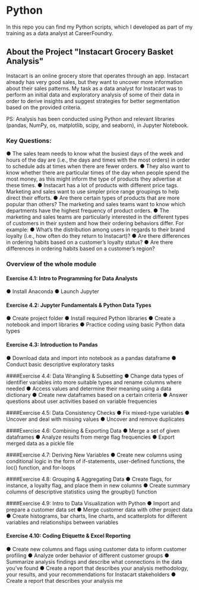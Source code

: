 # Python
In this repo you can find my Python scripts, which I developed as part of my training as a data analyst at CareerFoundry.

## About the Project "Instacart Grocery Basket Analysis"
Instacart is an online grocery store that operates through an app. Instacart already has very good sales, but they want to uncover more information about their sales patterns. My task as a data analyst for Instacart was to perform an initial data and exploratory analysis of some of their data in order to derive insights and suggest strategies for better segmentation based on the provided criteria.

PS: Analysis has been conducted using Python and relevant libraries (pandas, NumPy, os, matplotlib, scipy, and seaborn), in Jupyter Notebook. 

### Key Questions: 
● The sales team needs to know what the busiest days of the week and hours of the day are (i.e., the days and times with the most orders) in order to schedule ads at times when there are fewer orders.
● They also want to know whether there are particular times of the day when people spend the most money, as this might inform the type of products they advertise at these times.
● Instacart has a lot of products with different price tags. Marketing and sales want to use simpler price range groupings to help direct their efforts.
● Are there certain types of products that are more popular than others? The marketing and sales teams want to know which departments have the highest frequency of product orders.
● The marketing and sales teams are particularly interested in the different types of
customers in their system and how their ordering behaviors differ. For example:
● What’s the distribution among users in regards to their brand loyalty (i.e., how often do they return to Instacart)?
● Are there differences in ordering habits based on a customer’s loyalty status?
● Are there differences in ordering habits based on a customer’s region?


### Overview of the whole module 

#### Exercise 4.1: Intro to Programming for Data Analysts
● Install Anaconda
● Launch Jupyter

#### Exercise 4.2: Jupyter Fundamentals & Python Data Types
● Create project folder
● Install required Python libraries
● Create a notebook and import libraries
● Practice coding using basic Python data types

#### Exercise 4.3: Introduction to Pandas
● Download data and import into notebook as a pandas dataframe
● Conduct basic descriptive exploratory tasks

####Exercise 4.4: Data Wrangling & Subsetting
● Change data types of identifier variables into more suitable types and rename columns where needed
● Access values and determine their meaning using a data dictionary
● Create new dataframes based on a certain criteria
● Answer questions about user activities based on variable frequencies

####Exercise 4.5: Data Consistency Checks
● Fix mixed-type variables
● Uncover and deal with missing values
● Uncover and remove duplicates

####Exercise 4.6: Combining & Exporting Data
● Merge a set of given dataframes
● Analyze results from merge flag frequencies
● Export merged data as a pickle file

####Exercise 4.7: Deriving New Variables
● Create new columns using conditional logic in the form of if-statements, user-defined functions, the loc() function, and for-loops

####Exercise 4.8: Grouping & Aggregating Data
● Create flags, for instance, a loyalty flag, and place them in new columns
● Create summary columns of descriptive statistics using the groupby() function

####Exercise 4.9: Intro to Data Visualization with Python
● Import and prepare a customer data set
● Merge customer data with other project data
● Create histograms, bar charts, line charts, and scatterplots for different variables and relationships between variables

#### Exercise 4.10: Coding Etiquette & Excel Reporting
● Create new columns and flags using customer data to inform customer profiling
● Analyze order behavior of different customer groups
● Summarize analysis findings and describe what connections in the data you’ve found
● Create a report that describes your analysis methodology, your results, and your recommendations for Instacart stakeholders
● Create a report that describes your analysis me
